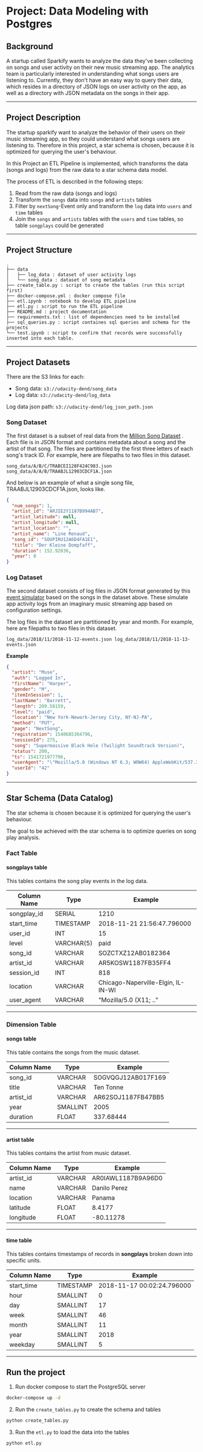 # Project: Data Modeling with Postgres

## Background

A startup called Sparkify wants to analyze the data they've been collecting on songs and user activity on their new
music streaming app. The analytics team is particularly interested in understanding what songs users are listening to.
Currently, they don't have an easy way to query their data, which resides in a directory of JSON logs on user activity
on the app, as well as a directory with JSON metadata on the songs in their app.

---

## Project Description

The startup sparkify want to analyze the behavior of their users on their music
streaming app, so they could understand what songs users are listening to. Therefore in this project, a star schema 
is chosen, because it is optimized for querying the user's behaviour.

In this Project an ETL Pipeline is implemented, which transforms the data (songs and logs) from the raw data 
to a star schema data model.

The process of ETL is described in the following steps:
1. Read from the raw data (songs and logs)
2. Transform the `songs` data into `songs` and `artists` tables
3. Filter by `nextSong`-Event only and transform the `log` data into `users` and `time` tables
4. Join the `songs` and `artists` tables with the `users` and `time` tables, so table `songplays` could be generated

---

## Project Structure

```
.
├── data
│   ├── log_data : dataset of user activity logs
│   └── song_data : dataset of song metadata
├── create_table.py : script to create the tables (run this script first)
├── docker-compose.yml : docker compose file
├── etl.ipynb : notebook to develop ETL pipeline
├── etl.py : script to run the ETL pipeline 
├── README.md : project documentation
├── requirements.txt : list of dependencies need to be installed
├── sql_queries.py : script containes sql queries and schema for the projects
└── test.ipynb : script to confirm that records were successfully inserted into each table. 
```

---

## Project Datasets
There are the S3 links for each:

- Song data: `s3://udacity-dend/song_data`
- Log data: `s3://udacity-dend/log_data`

Log data json path: `s3://udacity-dend/log_json_path.json`

### Song Dataset

The first dataset is a subset of real data from the [Million Song Dataset](https://labrosa.ee.columbia.edu/millionsong/)
. Each file is in JSON format and contains metadata about a song and the artist of that song. The files are partitioned
by the first three letters of each song's track ID. For example, here are filepaths to two files in this dataset.

```
song_data/A/B/C/TRABCEI128F424C983.json
song_data/A/A/B/TRAABJL12903CDCF1A.json
```

And below is an example of what a single song file, TRAABJL12903CDCF1A.json, looks like.

```json
{
  "num_songs": 1,
  "artist_id": "ARJIE2Y1187B994AB7",
  "artist_latitude": null,
  "artist_longitude": null,
  "artist_location": "",
  "artist_name": "Line Renaud",
  "song_id": "SOUPIRU12A6D4FA1E1",
  "title": "Der Kleine Dompfaff",
  "duration": 152.92036,
  "year": 0
}
```

### Log Dataset

The second dataset consists of log files in JSON format generated by
this [event simulator](https://github.com/Interana/eventsim) based on the songs in the dataset above. These simulate app
activity logs from an imaginary music streaming app based on configuration settings.

The log files in the dataset are partitioned by year and month. For example, here are filepaths
to two files in this dataset.

``
log_data/2018/11/2018-11-12-events.json log_data/2018/11/2018-11-13-events.json
``

**Example**

```json
{
  "artist": "Muse",
  "auth": "Logged In",
  "firstName": "Harper",
  "gender": "M",
  "itemInSession": 1,
  "lastName": "Barrett",
  "length": 209.50159,
  "level": "paid",
  "location": "New York-Newark-Jersey City, NY-NJ-PA",
  "method": "PUT",
  "page": "NextSong",
  "registration": 1540685364796,
  "sessionId": 275,
  "song": "Supermassive Black Hole (Twilight Soundtrack Version)",
  "status": 200,
  "ts": 1541721977796,
  "userAgent": "\"Mozilla/5.0 (Windows NT 6.3; WOW64) AppleWebKit/537.36 (KHTML, like Gecko) Chrome/36.0.1985.143 Safari/537.36\"",
  "userId": "42"
}
```

---

## Star Schema (Data Catalog)
The star schema is chosen because it is optimized for querying the user's behaviour.

The goal to be achieved with the star schema is to optimize queries on song play analysis.

### Fact Table

#### songplays table

This tables contains the song play events in the log data.

| Column Name | Type       | Example                            |
|-------------|------------|------------------------------------|
| songplay_id | SERIAL     | 1210                               |
| start_time  | TIMESTAMP  | 2018-11-21 21:56:47.796000         |
| user_id     | INT        | 15                                 |
| level       | VARCHAR(5) | paid                               |
| song_id     | VARCHAR    | SOZCTXZ12AB0182364                 |
| artist_id   | VARCHAR    | AR5KOSW1187FB35FF4                 |
| session_id  | INT        | 818                                |
| location    | VARCHAR    | Chicago-Naperville-Elgin, IL-IN-WI |
| user_agent  | VARCHAR    | "Mozilla/5.0 (X11; .."             |

---

### Dimension Table

#### songs table

This table contains the songs from the music dataset.

| Column Name | Type      | Example              |
|-------------|-----------|----------------------|
| song_id     | VARCHAR   | SOGVQGJ12AB017F169   |
| title       | VARCHAR   | Ten Tonne            |
| artist_id   | VARCHAR   | AR62SOJ1187FB47BB5   |
| year        | SMALLINT  | 2005                 |
| duration    | FLOAT     | 337.68444            |

---

#### artist table

This tables contains the artist from music dataset.

| Column Name | Type    | Example |
|-------------|---------|---------|
| artist_id   | VARCHAR | AR0IAWL1187B9A96D0      |
| name        | VARCHAR | Danilo Perez    |
| location    | VARCHAR | Panama   |
| latitude    | FLOAT   | 8.4177       |
| longitude   | FLOAT   | -80.11278    |

---

#### time table

This tables contains timestamps of records in **songplays** broken down into specific units.

| Column Name | Type      | Example                    |
|-------------|-----------|----------------------------|
| start_time  | TIMESTAMP | 2018-11-17 00:02:24.796000 |
| hour        | SMALLINT  | 0                          |
| day         | SMALLINT  | 17                         |
| week        | SMALLINT  | 46                         |
| month       | SMALLINT  | 11                         |
| year        | SMALLINT  | 2018                       |
| weekday     | SMALLINT  | 5                          |

---

## Run the project
1. Run docker compose to start the PostgreSQL server
```bash
docker-compose up -d
```
2. Run the `create_tables.py` to create the schema and tables
```bash
python create_tables.py
```
3. Run the `etl.py` to load the data into the tables
```bash
python etl.py
```